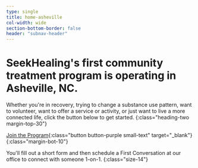 ```yaml
---
type: single
title: home-asheville
col-width: wide
section-bottom-border: false
header: "subnav-header"
---
```


# SeekHealing's first <span class="emphasized-header">community treatment program</span> is operating in Asheville, NC.

Whether you're in recovery, trying to change a substance use pattern, want to volunteer, want to offer a service or activity, or just want to live a more connected life, click the button below to get started.
{:class="heading-two margin-top-30"}

[Join the Program](https://form.jotform.com/90764612050148){:class="button button-purple small-text" target="_blank"}
{:class="margin-bot-10"}

You'll fill out a short form and then schedule a First Conversation at our office to connect with someone 1-on-1.
{:class="size-14"}
